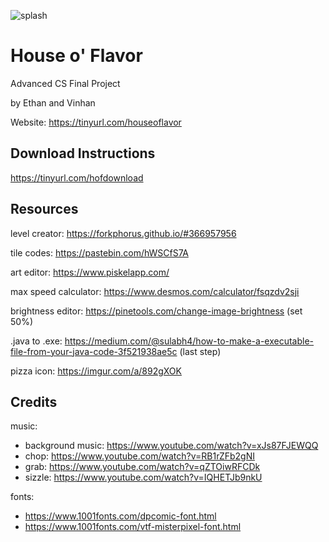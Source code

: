 ![splash](https://imgur.com/a/ZpAvOgv)
# House o' Flavor
Advanced CS Final Project

by Ethan and Vinhan


Website: https://tinyurl.com/houseoflavor
## Download Instructions

https://tinyurl.com/hofdownload

## Resources
level creator: https://forkphorus.github.io/#366957956

tile codes: https://pastebin.com/hWSCfS7A

art editor: https://www.piskelapp.com/

max speed calculator: https://www.desmos.com/calculator/fsqzdv2sji

brightness editor: https://pinetools.com/change-image-brightness (set 50%)

.java to .exe: https://medium.com/@sulabh4/how-to-make-a-executable-file-from-your-java-code-3f521938ae5c (last step)

pizza icon: https://imgur.com/a/892gXOK

## Credits
music:
- background music: https://www.youtube.com/watch?v=xJs87FJEWQQ
- chop: https://www.youtube.com/watch?v=RB1rZFb2gNI
- grab: https://www.youtube.com/watch?v=qZTOiwRFCDk
- sizzle: https://www.youtube.com/watch?v=IQHETJb9nkU

fonts: 
- https://www.1001fonts.com/dpcomic-font.html
- https://www.1001fonts.com/vtf-misterpixel-font.html
